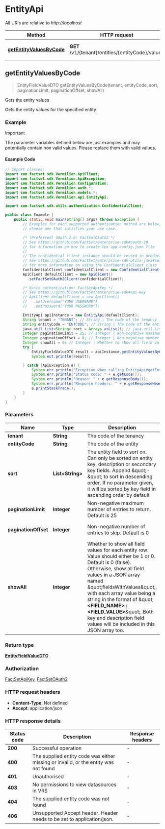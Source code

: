 # EntityApi

All URIs are relative to *http://localhost*

Method | HTTP request | Description
------------- | ------------- | -------------
[**getEntityValuesByCode**](EntityApi.md#getEntityValuesByCode) | **GET** /v1/{tenant}/entities/{entityCode}/values | Gets the entity values



## getEntityValuesByCode

> EntityFieldValueDTO getEntityValuesByCode(tenant, entityCode, sort, paginationLimit, paginationOffset, showAll)

Gets the entity values

Gets the entity values for the specified entity

### Example

> [!IMPORTANT]
> The parameter variables defined below are just examples and may potentially contain non valid values. Please replace them with valid values.

#### Example Code

```java
// Import classes:
import com.factset.sdk.Vermilion.ApiClient;
import com.factset.sdk.Vermilion.ApiException;
import com.factset.sdk.Vermilion.Configuration;
import com.factset.sdk.Vermilion.auth.*;
import com.factset.sdk.Vermilion.models.*;
import com.factset.sdk.Vermilion.api.EntityApi;

import com.factset.sdk.utils.authentication.ConfidentialClient;

public class Example {
    public static void main(String[] args) throws Exception {
        // Examples for each supported authentication method are below,
        // choose one that satisfies your use case.

        /* (Preferred) OAuth 2.0: FactSetOAuth2 */
        // See https://github.com/FactSet/enterprise-sdk#oauth-20
        // for information on how to create the app-config.json file
        //
        // The confidential client instance should be reused in production environments.
        // See https://github.com/FactSet/enterprise-sdk-utils-java#authentication
        // for more information on using the ConfidentialClient class
        ConfidentialClient confidentialClient = new ConfidentialClient("./path/to/config.json");
        ApiClient defaultClient = new ApiClient()
          .setFactSetOAuth2Client(confidentialClient);

        /* Basic authentication: FactSetApiKey */
        // See https://github.com/FactSet/enterprise-sdk#api-key
        // ApiClient defaultClient = new ApiClient()
        //   .setUsername("YOUR USERNAME")
        //   .setPassword("YOUR PASSWORD");

        EntityApi apiInstance = new EntityApi(defaultClient);
        String tenant = "TENANT"; // String | The code of the tenancy
        String entityCode = "ENTCODE"; // String | The code of the entity
        java.util.List<String> sort = Arrays.asList(); // java.util.List<String> | The entity field to sort on. Can only be sorted on entity key, description or secondary key fields. Append \"-\" to sort in descending order. If no parameter given, it will be sorted by key field in ascending order by default
        Integer paginationLimit = 25; // Integer | Non-negative maximum number of entries to return. Default is 25
        Integer paginationOffset = 0; // Integer | Non-negative number of entries to skip. Default is 0
        Integer showAll = 0; // Integer | Whether to show all field values for each entity row. Value should either be 1 or 0. Default is 0 (false). Otherwise, show all field values in a JSON array named \"fieldsWithValues\", with each array value being a string in the format of \"**<FIELD_NAME> : <FIELD_VALUE>**\". Both key and description field values will be included in this JSON array too.
        try {
            EntityFieldValueDTO result = apiInstance.getEntityValuesByCode(tenant, entityCode, sort, paginationLimit, paginationOffset, showAll);
            System.out.println(result);

        } catch (ApiException e) {
            System.err.println("Exception when calling EntityApi#getEntityValuesByCode");
            System.err.println("Status code: " + e.getCode());
            System.err.println("Reason: " + e.getResponseBody());
            System.err.println("Response headers: " + e.getResponseHeaders());
            e.printStackTrace();
        }
    }
}
```

### Parameters


Name | Type | Description  | Notes
------------- | ------------- | ------------- | -------------
 **tenant** | **String**| The code of the tenancy |
 **entityCode** | **String**| The code of the entity |
 **sort** | **List&lt;String&gt;**| The entity field to sort on. Can only be sorted on entity key, description or secondary key fields. Append \&quot;-\&quot; to sort in descending order. If no parameter given, it will be sorted by key field in ascending order by default | [optional]
 **paginationLimit** | **Integer**| Non-negative maximum number of entries to return. Default is 25 | [optional] [default to 25]
 **paginationOffset** | **Integer**| Non-negative number of entries to skip. Default is 0 | [optional] [default to 0]
 **showAll** | **Integer**| Whether to show all field values for each entity row. Value should either be 1 or 0. Default is 0 (false). Otherwise, show all field values in a JSON array named \&quot;fieldsWithValues\&quot;, with each array value being a string in the format of \&quot;**&lt;FIELD_NAME&gt; : &lt;FIELD_VALUE&gt;**\&quot;. Both key and description field values will be included in this JSON array too. | [optional] [default to 0]

### Return type

[**EntityFieldValueDTO**](EntityFieldValueDTO.md)

### Authorization

[FactSetApiKey](../README.md#FactSetApiKey), [FactSetOAuth2](../README.md#FactSetOAuth2)

### HTTP request headers

- **Content-Type**: Not defined
- **Accept**: application/json

### HTTP response details
| Status code | Description | Response headers |
|-------------|-------------|------------------|
| **200** | Successful operation |  -  |
| **400** | The supplied entity code was either missing or invalid, or the entity was not found |  -  |
| **401** | Unauthorised |  -  |
| **403** | No permissions to view datasources in VRS |  -  |
| **404** | The supplied entity code was not found |  -  |
| **406** | Unsupported Accept header. Header needs to be set to application/json. |  -  |

